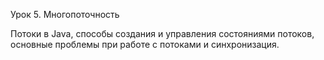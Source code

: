 Урок 5. Многопоточность

Потоки в Java, способы создания и управления состояниями
потоков, основные проблемы при работе с потоками и
синхронизация.
